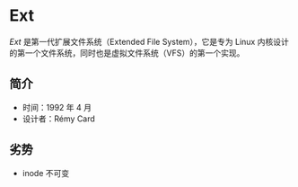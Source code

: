 # Ext

_Ext_ 是第一代扩展文件系统（Extended File System），它是专为 Linux 内核设计的第一个文件系统，同时也是虚拟文件系统（VFS）的第一个实现。

## 简介

* 时间：1992 年 4 月
* 设计者：Rémy Card

## 劣势

* inode 不可变
